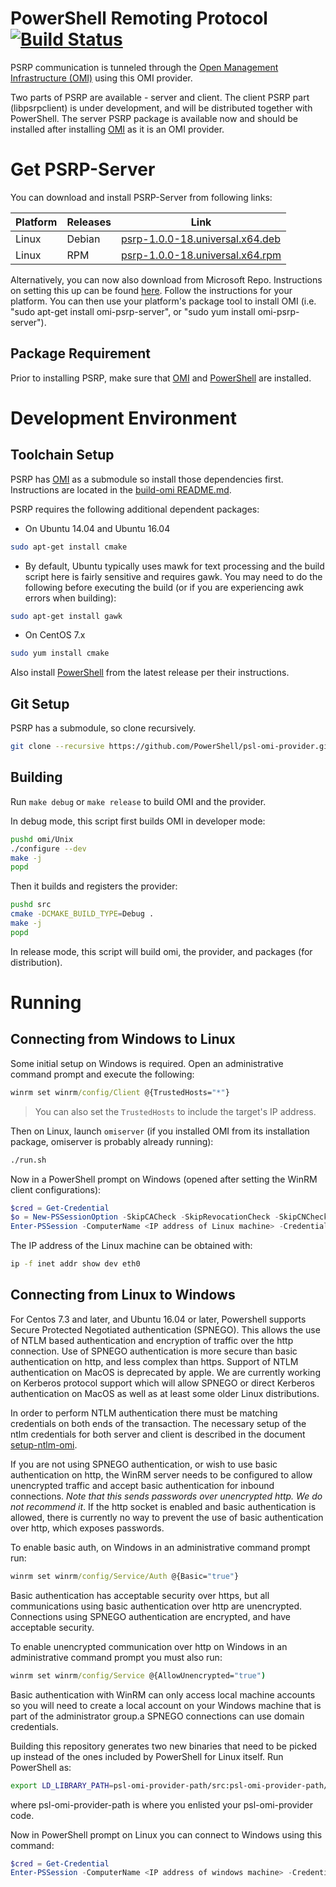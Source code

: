 PowerShell Remoting Protocol [![Build Status](https://travis-ci.org/PowerShell/psl-omi-provider.svg?branch=master)](https://travis-ci.org/PowerShell/psl-omi-provider)
============================

PSRP communication is tunneled through the [Open Management
Infrastructure (OMI)][OMI] using this OMI provider.

[OMI]: https://github.com/Microsoft/omi

Two parts of PSRP are available - server and client.  The client PSRP part (libpsrpclient) is under development, and will be distributed together with PowerShell. The server PSRP package is available now and should be installed after installing [OMI][] as it is an OMI provider.

Get PSRP-Server
===============

You can download and install PSRP-Server from following links:

| Platform     | Releases           | Link                             |
|--------------|--------------------|----------------------------------|
| Linux        | Debian             | [psrp-1.0.0-18.universal.x64.deb] |
| Linux        | RPM                | [psrp-1.0.0-18.universal.x64.rpm] |

[psrp-1.0.0-18.universal.x64.deb]: https://github.com/PowerShell/psl-omi-provider/releases/download/v1.0.0.18/psrp-1.0.0-18.universal.x64.deb
[psrp-1.0.0-18.universal.x64.rpm]: https://github.com/PowerShell/psl-omi-provider/releases/download/v1.0.0.18/psrp-1.0.0-18.universal.x64.rpm

Alternatively, you can now also download from Microsoft Repo. Instructions
on setting this up can be found [here](https://technet.microsoft.com/en-us/windows-server-docs/compute/Linux-Package-Repository-for-Microsoft-Software).  Follow the instructions for your platform.  You can then use your platform's package tool to install OMI (i.e. "sudo apt-get install omi-psrp-server", or "sudo yum install omi-psrp-server").

Package Requirement
-------------------

Prior to installing PSRP, make sure that [OMI][] and [PowerShell][] are installed.

Development Environment
=======================

Toolchain Setup
---------------

PSRP has [OMI][OMI] as a submodule so install those dependencies first. Instructions are located in the [build-omi README.md][build-omi-readme].

PSRP requires the following additional dependent packages:

- On Ubuntu 14.04 and Ubuntu 16.04
```sh
sudo apt-get install cmake
```
- By default, Ubuntu typically uses mawk for text processing and the build script here is fairly sensitive and requires gawk.  You may need to do the following before executing the build (or if you are experiencing awk errors when building):
```sh
sudo apt-get install gawk
```
- On CentOS 7.x
```sh
sudo yum install cmake
```
Also install [PowerShell][] from the latest release per their instructions.

[build-omi-readme]: https://github.com/Microsoft/Build-omi/blob/master/README.md#dependencies-to-build-a-native-package
[PowerShell]: https://github.com/PowerShell/PowerShell

Git Setup
---------

PSRP has a submodule, so clone recursively.

```sh
git clone --recursive https://github.com/PowerShell/psl-omi-provider.git
```

Building
--------

Run `make debug` or `make release` to build OMI and the provider.

In debug mode, this script first builds OMI in developer mode:

```sh
pushd omi/Unix
./configure --dev
make -j
popd
```

Then it builds and registers the provider:

```sh
pushd src
cmake -DCMAKE_BUILD_TYPE=Debug .
make -j
popd
```

In release mode, this script will build omi, the provider, and packages (for distribution).

Running
=======

Connecting from Windows to Linux
--------------------------------

Some initial setup on Windows is required. Open an administrative command
prompt and execute the following:

```cmd
winrm set winrm/config/Client @{TrustedHosts="*"}
```

> You can also set the `TrustedHosts` to include the target's IP address.

Then on Linux, launch `omiserver` (if you installed OMI from its installation package, omiserver
is probably already running):

```sh
./run.sh
```

Now in a PowerShell prompt on Windows (opened after setting the WinRM client
configurations):

```powershell
$cred = Get-Credential
$o = New-PSSessionOption -SkipCACheck -SkipRevocationCheck -SkipCNCheck
Enter-PSSession -ComputerName <IP address of Linux machine> -Credential $cred -Authentication basic -UseSSL -SessionOption $o
```

The IP address of the Linux machine can be obtained with:

```sh
ip -f inet addr show dev eth0
```

Connecting from Linux to Windows
--------------------------------

For Centos 7.3 and later, and Ubuntu 16.04 or later, Powershell supports Secure Protected Negotiated authentication (SPNEGO). 
This allows the use of NTLM based authentication and encryption of traffic over the http connection.  Use of SPNEGO authentication is
more secure than basic authentication on http, and less complex than https.  Support of NTLM authentication on MacOS is deprecated by apple. 
We are currently working on Kerberos protocol support which will allow SPNEGO or direct Kerberos authentication on MacOS as well as at least some
older Linux distributions.

In order to perform NTLM authentication there must be matching credentials on both ends of the transaction. The necessary setup of the ntlm credentials
for both server and client is described in the document [setup-ntlm-omi]( https://github.com/Microsoft/omi/blob/master/Unix/doc/setup-ntlm-omi.md). 

If you are not using SPNEGO authentication, or wish to use basic authentication on http, the WinRM server needs to be configured to allow unencrypted traffic
and accept basic authentication for inbound connections. *Note that this sends passwords over unencrypted http. We do not recommend it*.  If the http socket is enabled
and basic authentication is allowed, there is currently no way to prevent the use of basic authentication over http, which exposes passwords.  

To enable basic auth, on Windows in an administrative command prompt run:
```cmd
winrm set winrm/config/Service/Auth @{Basic="true"}
```
Basic authentication has acceptable security over https, but all communications using basic authentication over http are unencrypted. Connections using 
SPNEGO authentication are encrypted, and have acceptable security. 

To enable unencrypted communication over http on Windows in an administrative command prompt you must also run:
```cmd
winrm set winrm/config/Service @{AllowUnencrypted="true")
```
Basic authentication with WinRM can only access local machine accounts so you will need to create a local account on your Windows machine that is part of the administrator group.a SPNEGO connections can use domain credentials. 


Building this repository generates two new binaries that need to be picked up instead of the ones included by PowerShell for Linux itself. 
Run PowerShell as:

```sh
export LD_LIBRARY_PATH=psl-omi-provider-path/src:psl-omi-provider-path/omi/Unix/output/lib:${LD_LIBRARY_PATH} && powershell
```

where psl-omi-provider-path is where you enlisted your psl-omi-provider code.

Now in PowerShell prompt on Linux you can connect to Windows using this command:

```powershell
$cred = Get-Credential
Enter-PSSession -ComputerName <IP address of windows machine> -Credential $cred -Authentication basic
```

